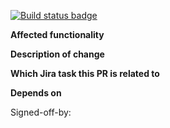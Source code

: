 <!-- If applicable 
- [ ] Documentation updated? 
-->

[![Build status badge](https://jenkins.docker.hpecorp.net/buildStatus/icon?job=sec-eng%2Fistio-spire%2F<branch_name>)](https://jenkins.docker.hpecorp.net/job/sec-eng/job/istio-spire/job/<branch_name>/) <!-- Please set the branch_name field of the CI Job -->

**Affected functionality**
<!-- Please provide a description of the affected functionality -->

**Description of change**
<!-- Please provide a description of the change -->

**Which Jira task this PR is related to**
<!-- optional. [Jira task](https://jira-pro.its.hpecorp.net:8443/secure/RapidBoard.jspa?rapidView=6259&projectKey=ISTIOSPIRE&view=detail&selectedIssue=ISTIOSPIRE-<task_number>) -->

**Depends on**
<!-- optional. list of PR(s) that it depends on-->

Signed-off-by: <!--name --> <!--email -->
